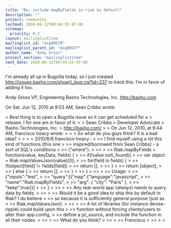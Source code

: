 ```yaml
---
title: "Re: include mapByFields in riak by default"
description: ""
project: community
lastmod: 2010-06-12T09:04:55-07:00
sitemap:
  priority: 0.2
layout: mailinglistitem
mailinglist_id: "msg00578"
mailinglist_parent_id: "msg00577"
author_name: "Andy Gross"
project_section: "mailinglistitem"
sent_date: 2010-06-12T09:04:55-07:00
---
```



I'm already all up in Bugzilla today, so I just created
http://issues.basho.com/show\\_bug.cgi?id=237 to track this. I'm in favor of
adding it too.

Andy Gross 
VP, Engineering
Basho Technologies, Inc.
http://basho.com


On Sat, Jun 12, 2010 at 9:53 AM, Sean Cribbs  wrote:

&gt; Best thing is to open a Bugzilla issue so it can get scheduled for a
&gt; release. I for one am in favor of it.
&gt;
&gt; Sean Cribbs 
&gt; Developer Advocate
&gt; Basho Technologies, Inc.
&gt; http://basho.com/
&gt;
&gt; On Jun 12, 2010, at 9:44 AM, francisco treacy wrote:
&gt;
&gt; &gt; So what do you guys think? It is a bad idea?
&gt; &gt;
&gt; &gt; 2010/6/6 francisco treacy :
&gt; &gt;&gt; I find myself using a lot this kind of functions (this one
&gt; &gt;&gt; inspired/borrowed from Sean Cribbs) - a sort of SQL's conditions
&gt; &gt;&gt; ("where").
&gt; &gt;&gt;
&gt; &gt;&gt; Riak.mapByFields = function(value, keyData, fields) {
&gt; &gt;&gt; if(!value.not\\_found){
&gt; &gt;&gt; var object = Riak.mapValuesJson(value)[0];
&gt; &gt;&gt; for(field in fields) {
&gt; &gt;&gt; if(object[field] != fields[field])
&gt; &gt;&gt; return [];
&gt; &gt;&gt; }
&gt; &gt;&gt; return [object];
&gt; &gt;&gt; } else {
&gt; &gt;&gt; return [];
&gt; &gt;&gt; }
&gt; &gt;&gt; }
&gt; &gt;&gt;
&gt; &gt;&gt; Usage:
&gt; &gt;&gt; {"inputs":"test",
&gt; &gt;&gt; "query":[{"map":{"language":"javascript",
&gt; &gt;&gt; "name":"Riak.mapByFields",
&gt; &gt;&gt; "arg": { "city": "Paris" },
&gt; &gt;&gt; "keep":true}}]
&gt; &gt;&gt; }
&gt; &gt;&gt;
&gt; &gt;&gt; Any real-world app \\*always\\* needs to query data by fields.
&gt; &gt;&gt;
&gt; &gt;&gt; Would it be a good idea to ship this by default in Riak? I do believe
&gt; &gt;&gt; so because it is sufficiently general purpose (just as
&gt; &gt;&gt; Riak.mapValuesJson).
&gt; &gt;&gt;
&gt; &gt;&gt; A lot of libraries (for instance devise-ripple) could build upon this
&gt; &gt;&gt; function without forcing clients/users to alter their app.config,
&gt; &gt;&gt; define a js\\_source, and include the function in all their nodes.
&gt; &gt;&gt;
&gt; &gt;&gt; What do you think?
&gt; &gt;&gt;
&gt; &gt;&gt; Francisco
&gt; &gt;&gt;
&gt; &gt;


